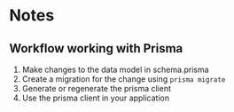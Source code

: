 # Notes

## Workflow working with Prisma

1. Make changes to the data model in schema.prisma
2. Create a migration for the change using `prisma migrate`
3. Generate or regenerate the prisma client
4. Use the prisma client in your application

